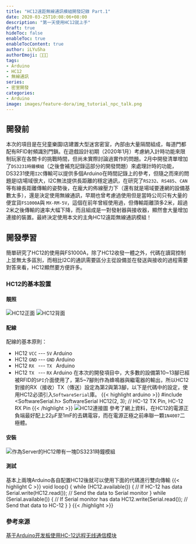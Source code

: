```yaml
---
title: "HC12遠距無線通訊模組開發記錄 Part.1"
date: 2020-03-25T10:08:06+08:00
description: "第一天使用HC12就上手"
draft: true
hideToc: false
enableToc: true
enableTocContent: true
author: iLYuSha
authorEmoji: 👩🏿‍🚀
tags: 
- Arduino
- HC12
- 無線通訊
series:
- 密室開發
categories:
- Arduino
image: images/feature-dora/img_tutorial_npc_talk.png
---
```

## 開發前
本次的項目是在兒童樂園I店建置大型迷宮密室，內部由大量隔間組成，每道門都配有RFID射頻識別門鎖。在遊戲設計初期（2020年1月）考慮納入計時功能來限制玩家在各關卡的挑戰時間，但尚未實際討論過實作的問題。2月中開發清單增加了`DS3231時鐘模組`（之後會補充記錄這部分的開發問題）來處理計時的功能，DS3231使用`I2C`傳輸可以提供多個Arduino在時間記錄上的參考，但隨之而來的問題是I店場域很大，I2C無法提供長距離的穩定通訊，在研究了`RS232`、`RS485`、`CAN`等有線長距離傳輸的姿勢後，在龐大的佈線壓力下（還有就是場域要連網的設備基數太多），還是決定使用無線通訊，早期也曾考慮過使用但是當時公司只有大量的便宜貨`FS1000A`與 `MX-RM-5V`，這個在前年曾經使用過，但傳輸距離頂多2米，超過2米之後傳輸的速率大幅下降，而且組成是一對發射器與接收器，顯然會大量增加連接的裝置。最終決定使用本文的主角HC12遠距無線通訊模組！
## 開發學習
簡單研究了HC12的使用與FS1000A，除了HC12收發一體之外，代碼在讀寫控制上並無太多區別，而相比I2C的通訊需要區分主從設備並在發送與接收的過程需要對答來看，HC12顯然要方便許多。

### HC12的基本設置
#### 靚照
![HC12正面](/images/post/HC12-module0.png)
![HC12背面](/images/post/HC12-module1.png)
#### 配線
配線的基本原則：
* HC12 `VCC` --- `5V`  Arduino
* HC12 `GND` --- `GND` Arduino
* HC12 `RX ` --- `TX ` Arduino
* HC12 `TX ` --- `RX`  Arduino
在本次的開發項目中，大多數的設備第10~13腳已經被RFID的`SPI`介面使用了，第5~7腳則作為蜂鳴器與繼電器的輸出，所以HC12對接的RX（接收）TX（傳送）設定為第2與第3腳，以下是代碼中的設定，使用HC12必須引入`SoftwareSerial`庫。
{{< highlight arduino >}}
#include <SoftwareSerial.h>
SoftwareSerial HC12(2, 3); // HC-12 TX Pin, HC-12 RX Pin
{{< /highlight >}}
![HC12連接圖](https://www.allaboutcircuits.com/uploads/articles/Hughes_HC12_diagram1.jpg)
參考了網上資料，在HC12的電源正負端最好配上22µF至1mF的去耦電容，而在電源正極之前串聯一顆`1N4007`二極體。
#### 安裝
![作為Server的HC12帶有一塊DS3231時鐘模組](/images/post/HC12-module2.png)
#### 測試
基本上兩塊Arduino各自配置HC12後就可以使用下面的代碼進行雙向傳輸
{{< highlight C >}}
void loop() {
  while (HC12.available()) {        // If HC-12 has data
    Serial.write(HC12.read());      // Send the data to Serial monitor
  }
  while (Serial.available()) {      // If Serial monitor has data
    HC12.write(Serial.read());      // Send that data to HC-12
  }
}
{{< /highlight >}}
### 參考來源
[基于Arduino开发板使用HC-12远程无线通信模块](https://www.yiboard.com/thread-998-1-1.html)